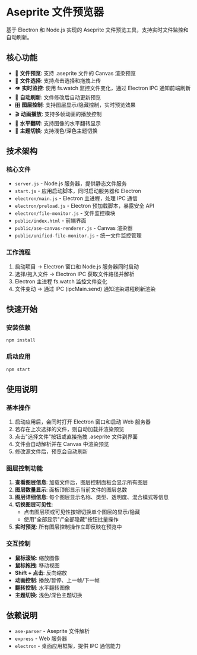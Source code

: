 # Aseprite 文件预览器

基于 Electron 和 Node.js 实现的 Aseprite 文件预览工具，支持实时文件监控和自动刷新。

## 核心功能

- 🎨 **文件预览**: 支持 .aseprite 文件的 Canvas 渲染预览
- 📁 **文件选择**: 支持点击选择和拖拽上传
- 👁️ **实时监控**: 使用 fs.watch 监控文件变化，通过 Electron IPC 通知前端刷新
- 🔄 **自动刷新**: 文件修改后自动更新预览
- 🎛️ **图层控制**: 支持图层显示/隐藏控制，实时预览效果
- 🎬 **动画播放**: 支持多帧动画的播放控制
- 🔄 **水平翻转**: 支持图像的水平翻转显示
- 🎨 **主题切换**: 支持浅色/深色主题切换

## 技术架构

### 核心文件
- `server.js` - Node.js 服务器，提供静态文件服务
- `start.js` - 应用启动脚本，同时启动服务器和 Electron
- `electron/main.js` - Electron 主进程，处理 IPC 通信
- `electron/preload.js` - Electron 预加载脚本，暴露安全 API
- `electron/file-monitor.js` - 文件监控模块
- `public/index.html` - 前端界面
- `public/ase-canvas-renderer.js` - Canvas 渲染器
- `public/unified-file-monitor.js` - 统一文件监控管理

### 工作流程
1. 启动项目 → Electron 窗口和 Node.js 服务器同时启动
2. 选择/拖入文件 → Electron IPC 获取文件路径并解析
3. Electron 主进程 fs.watch 监控文件变化
4. 文件变动 → 通过 IPC (ipcMain.send) 通知渲染进程刷新渲染

## 快速开始

### 安装依赖
```bash
npm install
```

### 启动应用
```bash
npm start
```

## 使用说明

### 基本操作
1. 启动应用后，会同时打开 Electron 窗口和启动 Web 服务器
2. 若存在上次选择的文件，则自动加载并渲染预览
3. 点击"选择文件"按钮或直接拖拽 .aseprite 文件到界面
4. 文件会自动解析并在 Canvas 中渲染预览
5. 修改源文件后，预览会自动刷新

### 图层控制功能
1. **查看图层信息**: 加载文件后，图层控制面板会显示所有图层
2. **图层数量显示**: 面板顶部显示当前文件的图层总数
3. **图层详细信息**: 每个图层显示名称、类型、透明度、混合模式等信息
4. **切换图层可见性**: 
   - 点击图层项或可见性按钮切换单个图层的显示/隐藏
   - 使用"全部显示"/"全部隐藏"按钮批量操作
5. **实时预览**: 所有图层控制操作立即反映在预览中

### 交互控制
- **鼠标滚轮**: 缩放图像
- **鼠标拖拽**: 移动视图
- **Shift + 点击**: 反向缩放
- **动画控制**: 播放/暂停、上一帧/下一帧
- **翻转控制**: 水平翻转图像
- **主题切换**: 浅色/深色主题切换

## 依赖说明
- `ase-parser` - Aseprite 文件解析
- `express` - Web 服务器
- `electron` - 桌面应用框架，提供 IPC 通信能力